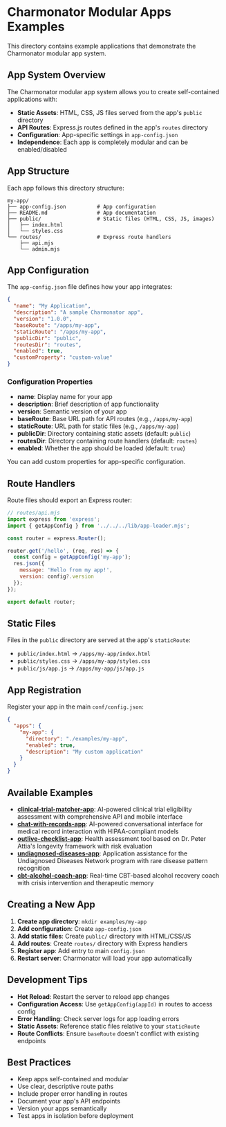 # Charmonator Modular Apps Examples

This directory contains example applications that demonstrate the Charmonator modular app system.

## App System Overview

The Charmonator modular app system allows you to create self-contained applications with:

- **Static Assets**: HTML, CSS, JS files served from the app's `public` directory
- **API Routes**: Express.js routes defined in the app's `routes` directory
- **Configuration**: App-specific settings in `app-config.json`
- **Independence**: Each app is completely modular and can be enabled/disabled

## App Structure

Each app follows this directory structure:

```
my-app/
├── app-config.json          # App configuration
├── README.md                # App documentation
├── public/                  # Static files (HTML, CSS, JS, images)
│   ├── index.html
│   └── styles.css
└── routes/                  # Express route handlers
    ├── api.mjs
    └── admin.mjs
```

## App Configuration

The `app-config.json` file defines how your app integrates:

```json
{
  "name": "My Application",
  "description": "A sample Charmonator app",
  "version": "1.0.0",
  "baseRoute": "/apps/my-app",
  "staticRoute": "/apps/my-app", 
  "publicDir": "public",
  "routesDir": "routes",
  "enabled": true,
  "customProperty": "custom-value"
}
```

### Configuration Properties

- **name**: Display name for your app
- **description**: Brief description of app functionality
- **version**: Semantic version of your app
- **baseRoute**: Base URL path for API routes (e.g., `/apps/my-app`)
- **staticRoute**: URL path for static files (e.g., `/apps/my-app`)
- **publicDir**: Directory containing static assets (default: `public`)
- **routesDir**: Directory containing route handlers (default: `routes`)
- **enabled**: Whether the app should be loaded (default: `true`)

You can add custom properties for app-specific configuration.

## Route Handlers

Route files should export an Express router:

```javascript
// routes/api.mjs
import express from 'express';
import { getAppConfig } from '../../../lib/app-loader.mjs';

const router = express.Router();

router.get('/hello', (req, res) => {
  const config = getAppConfig('my-app');
  res.json({ 
    message: 'Hello from my app!',
    version: config?.version 
  });
});

export default router;
```

## Static Files

Files in the `public` directory are served at the app's `staticRoute`:

- `public/index.html` → `/apps/my-app/index.html`
- `public/styles.css` → `/apps/my-app/styles.css`
- `public/js/app.js` → `/apps/my-app/js/app.js`

## App Registration

Register your app in the main `conf/config.json`:

```json
{
  "apps": {
    "my-app": {
      "directory": "./examples/my-app",
      "enabled": true,
      "description": "My custom application"
    }
  }
}
```

## Available Examples

- **[clinical-trial-matcher-app](./clinical-trial-matcher-app/)**: AI-powered clinical trial eligibility assessment with comprehensive API and mobile interface
- **[chat-with-records-app](./chat-with-records-app/)**: AI-powered conversational interface for medical record interaction with HIPAA-compliant models
- **[outlive-checklist-app](./outlive-checklist-app/)**: Health assessment tool based on Dr. Peter Attia's longevity framework with risk evaluation
- **[undiagnosed-diseases-app](./undiagnosed-diseases-app/)**: Application assistance for the Undiagnosed Diseases Network program with rare disease pattern recognition
- **[cbt-alcohol-coach-app](./cbt-alcohol-coach-app/)**: Real-time CBT-based alcohol recovery coach with crisis intervention and therapeutic memory

## Creating a New App

1. **Create app directory**: `mkdir examples/my-app`
2. **Add configuration**: Create `app-config.json`
3. **Add static files**: Create `public/` directory with HTML/CSS/JS
4. **Add routes**: Create `routes/` directory with Express handlers
5. **Register app**: Add entry to main `config.json`
6. **Restart server**: Charmonator will load your app automatically

## Development Tips

- **Hot Reload**: Restart the server to reload app changes
- **Configuration Access**: Use `getAppConfig(appId)` in routes to access config
- **Error Handling**: Check server logs for app loading errors
- **Static Assets**: Reference static files relative to your `staticRoute`
- **Route Conflicts**: Ensure `baseRoute` doesn't conflict with existing endpoints

## Best Practices

- Keep apps self-contained and modular
- Use clear, descriptive route paths
- Include proper error handling in routes
- Document your app's API endpoints
- Version your apps semantically
- Test apps in isolation before deployment